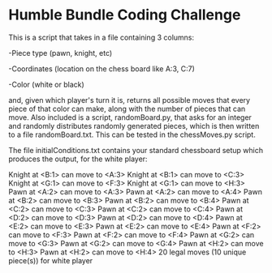 # Humble Bundle Coding Challenge

This is a script that takes in a file containing 3 columns:

-Piece type (pawn, knight, etc)

-Coordinates (location on the chess board like A:3, C:7)

-Color (white or black)

and, given which player's turn it is, returns all possible moves that every piece of that color can make, along with the number of pieces that can move. Also included is a script, randomBoard.py, that asks for an integer and randomly distributes randomly generated pieces, which is then written
to a file randomBoard.txt. This can be tested in the chessMoves.py script.

The file initialConditions.txt contains your standard chessboard setup which produces the output, for the white player:

Knight at <B:1> can move to <A:3>
Knight at <B:1> can move to <C:3>
Knight at <G:1> can move to <F:3>
Knight at <G:1> can move to <H:3>
Pawn at <A:2> can move to <A:3>
Pawn at <A:2> can move to <A:4>
Pawn at <B:2> can move to <B:3>
Pawn at <B:2> can move to <B:4>
Pawn at <C:2> can move to <C:3>
Pawn at <C:2> can move to <C:4>
Pawn at <D:2> can move to <D:3>
Pawn at <D:2> can move to <D:4>
Pawn at <E:2> can move to <E:3>
Pawn at <E:2> can move to <E:4>
Pawn at <F:2> can move to <F:3>
Pawn at <F:2> can move to <F:4>
Pawn at <G:2> can move to <G:3>
Pawn at <G:2> can move to <G:4>
Pawn at <H:2> can move to <H:3>
Pawn at <H:2> can move to <H:4>
20 legal moves (10 unique piece(s)) for white player

